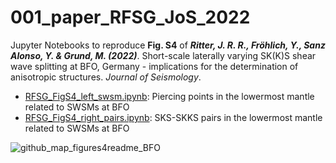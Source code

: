# 001_paper_RFSG_JoS_2022

Jupyter Notebooks to reproduce **Fig. S4** of **_Ritter, J. R. R., Fröhlich, Y., Sanz Alonso, Y. & Grund, M. (2022)_**. Short-scale laterally varying SK(K)S shear wave splitting at BFO, Germany - implications for the determination of anisotropic structures. _Journal of Seismology_.

- [RFSG_FigS4_left_swsm.ipynb](https://github.com/yvonnefroehlich/gmt-pygmt-plotting/blob/main/001_paper_RFSG_JoS_2022/Figure_S4/RFSG_FigS4_left_swsm.ipynb): Piercing points in the lowermost mantle related to SWSMs at BFO
- [RFSG_FigS4_right_pairs.ipynb](https://github.com/yvonnefroehlich/gmt-pygmt-plotting/blob/main/001_paper_RFSG_JoS_2022/Figure_S4/RFSG_FigS4_right_pairs.ipynb): SKS-SKKS pairs in the lowermost mantle related to SWSMs at BFO

![github_map_figures4readme_BFO](https://user-images.githubusercontent.com/94163266/188328127-37e049b8-bdfa-40ef-a1e1-5af4a6955ef8.png)
